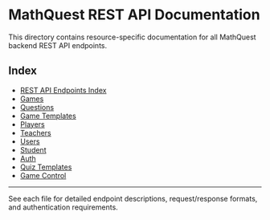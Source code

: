 # MathQuest REST API Documentation

This directory contains resource-specific documentation for all MathQuest backend REST API endpoints.

## Index
- [REST API Endpoints Index](../rest-endpoints.md)
- [Games](./games.md)
- [Questions](./questions.md)
- [Game Templates](./game-templates.md)
- [Players](./players.md)
- [Teachers](./teachers.md)
- [Users](./users.md)
- [Student](./student.md)
- [Auth](./auth.md)
- [Quiz Templates](./quiz-templates.md)
- [Game Control](./game-control.md)

---

See each file for detailed endpoint descriptions, request/response formats, and authentication requirements.
